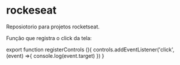 # rockeseat
Reposiotorio para projetos rocketseat.


Função que registra o click da tela:


export function registerControls (){
    controls.addEventListener('click', (event) =>{
        console.log(event.target)
    })
}